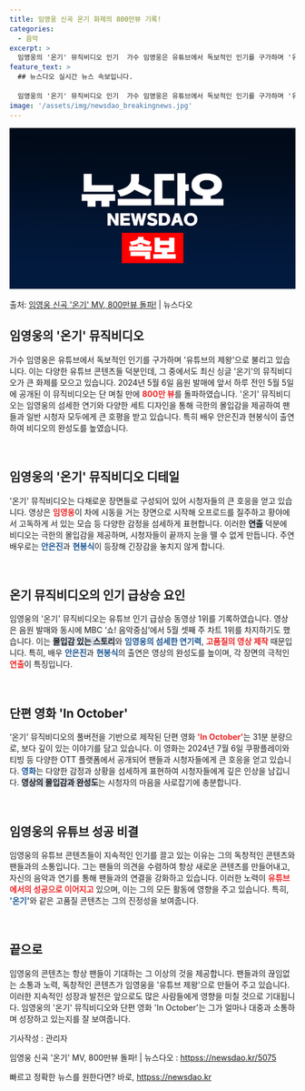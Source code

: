 ```yaml
---
title: 임영웅 신곡 온기 화제의 800만뷰 기록!
categories:
  - 음악
excerpt: >
  임영웅의 '온기' 뮤직비디오 인기  가수 임영웅은 유튜브에서 독보적인 인기를 구가하며 '유튜브의 제왕'으로 …
feature_text: >
  ## 뉴스다오 실시간 뉴스 속보입니다.

  임영웅의 '온기' 뮤직비디오 인기  가수 임영웅은 유튜브에서 독보적인 인기를 구가하며 '유튜브의 제왕'으로 …
image: '/assets/img/newsdao_breakingnews.jpg'
---
```


![뉴스다오 속보](/assets/img/newsdao_breakingnews.jpg)

<p>출처: <a href="httpss://newsdao.kr/5075" rel="dofollow">임영웅 신곡 '온기' MV, 800만뷰 돌파!</a> | 뉴스다오</p>

<h2 data-ke-size="size26">임영웅의 '온기' 뮤직비디오</h2>

<p data-ke-size="size16">가수 임영웅은 유튜브에서 독보적인 인기를 구가하며 '유튜브의 제왕'으로 불리고 있습니다. 이는 다양한 유튜브 콘텐츠들 덕분인데, 그 중에서도 최신 싱글 '온기'의 뮤직비디오가 큰 화제를 모으고 있습니다. 2024년 5월 6일 음원 발매에 앞서 하루 전인 5월 5일에 공개된 이 뮤직비디오는 단 며칠 만에 <b><span style="color: #ee2323;">800만 뷰</span></b>를 돌파하였습니다. '온기' 뮤직비디오는 임영웅의 섬세한 연기와 다양한 세트 디자인을 통해 극한의 몰입감을 제공하여 팬들과 일반 시청자 모두에게 큰 호평을 받고 있습니다. 특히 배우 안은진과 현봉식이 출연하여 비디오의 완성도를 높였습니다.</p>

<p data-ke-size="size16">&nbsp;</p>

<h2 data-ke-size="size26">임영웅의 '온기' 뮤직비디오 디테일</h2>

<p data-ke-size="size16">'온기' 뮤직비디오는 다채로운 장면들로 구성되어 있어 시청자들의 큰 호응을 얻고 있습니다. 영상은 <b><span style="color: #ee2323;">임영웅</span></b>이 차에 시동을 거는 장면으로 시작해 오프로드를 질주하고 황야에서 고독하게 서 있는 모습 등 다양한 감정을 섬세하게 표현합니다. 이러한 <b><span style="background-color: #21538527;">연출</span></b> 덕분에 비디오는 극한의 몰입감을 제공하며, 시청자들이 끝까지 눈을 뗄 수 없게 만듭니다. 주연 배우로는 <b><span style="color: #1a5490;">안은진</span></b>과 <b><span style="color: #1a5490;">현봉식</span></b>이 등장해 긴장감을 놓치지 않게 합니다.</p>

<p data-ke-size="size16">&nbsp;</p>

<h2 data-ke-size="size26">온기 뮤직비디오의 인기 급상승 요인</h2>

<p data-ke-size="size16">임영웅의 '온기' 뮤직비디오는 유튜브 인기 급상승 동영상 1위를 기록하였습니다. 영상은 음원 발매와 동시에 MBC ‘쇼! 음악중심’에서 5월 셋째 주 차트 1위를 차지하기도 했습니다. 이는 <b><span style="background-color: #21538527;">몰입감 있는 스토리</span></b>와 <b><span style="color: #1a5490;">임영웅의 섬세한 연기력</span></b>, <b><span style="color: #ee2323;">고품질의 영상 제작</span></b> 때문입니다. 특히, 배우 <b><span style="color: #1a5490;">안은진</span></b>과 <b><span style="color: #1a5490;">현봉식</span></b>의 출연은 영상의 완성도를 높이며, 각 장면의 극적인 <b><span style="color: #ee2323;">연출</span></b>이 특징입니다.</p>

<p data-ke-size="size16">&nbsp;</p>

<h2 data-ke-size="size26">단편 영화 'In October'</h2>

<p data-ke-size="size16">‘온기’ 뮤직비디오의 풀버전을 기반으로 제작된 단편 영화 <b><span style="color: #ee2323;">'In October'</span></b>는 31분 분량으로, 보다 깊이 있는 이야기를 담고 있습니다. 이 영화는 2024년 7월 6일 쿠팡플레이와 티빙 등 다양한 OTT 플랫폼에서 공개되어 팬들과 시청자들에게 큰 호응을 얻고 있습니다. <b><span style="color: #1a5490;">영화</span></b>는 다양한 감정과 상황을 섬세하게 표현하여 시청자들에게 깊은 인상을 남깁니다. <b><span style="background-color: #21538527;">영상의 몰입감과 완성도</span></b>는 시청자의 마음을 사로잡기에 충분합니다.</p>

<p data-ke-size="size16">&nbsp;</p>

<h2 data-ke-size="size26">임영웅의 유튜브 성공 비결</h2>

<p data-ke-size="size16">임영웅의 유튜브 콘텐츠들이 지속적인 인기를 끌고 있는 이유는 그의 독창적인 콘텐츠와 팬들과의 소통입니다. 그는 팬들의 의견을 수렴하여 항상 새로운 콘텐츠를 만들어내고, 자신의 음악과 연기를 통해 팬들과의 연결을 강화하고 있습니다. 이러한 노력이 <b><span style="color: #ee2323;">유튜브에서의 성공으로 이어지고</span></b> 있으며, 이는 그의 모든 활동에 영향을 주고 있습니다. 특히, <b><span style="color: #1a5490;">'온기'</span></b>와 같은 고품질 콘텐츠는 그의 진정성을 보여줍니다.</p>

<p data-ke-size="size16">&nbsp;</p>

<h2 data-ke-size="size26">끝으로</h2>

<p data-ke-size="size16">임영웅의 콘텐츠는 항상 팬들이 기대하는 그 이상의 것을 제공합니다. 팬들과의 끊임없는 소통과 노력, 독창적인 콘텐츠가 임영웅을 '유튜브 제왕'으로 만들어 주고 있습니다. 이러한 지속적인 성장과 발전은 앞으로도 많은 사람들에게 영향을 미칠 것으로 기대됩니다. 임영웅의 '온기' 뮤직비디오와 단편 영화 'In October'는 그가 얼마나 대중과 소통하며 성장하고 있는지를 잘 보여줍니다.</p>

<p data-ke-size="size16">기사작성 : 관리자</p>

<p data-ke-size="size16">임영웅 신곡 '온기' MV, 800만뷰 돌파! | 뉴스다오  : <a href="httpss://newsdao.kr/5075">httpss://newsdao.kr/5075</a></p> 

빠르고 정확한 뉴스를 원한다면? 바로, <a href="httpss://newsdao.kr" rel="dofollow">httpss://newsdao.kr</a>


